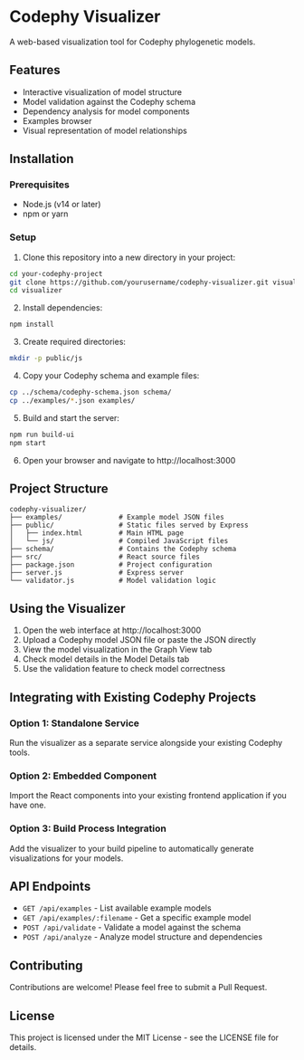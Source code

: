 # Codephy Visualizer

A web-based visualization tool for Codephy phylogenetic models.

## Features

- Interactive visualization of model structure
- Model validation against the Codephy schema
- Dependency analysis for model components
- Examples browser
- Visual representation of model relationships

## Installation

### Prerequisites

- Node.js (v14 or later)
- npm or yarn

### Setup

1. Clone this repository into a new directory in your project:

```bash
cd your-codephy-project
git clone https://github.com/yourusername/codephy-visualizer.git visualizer
cd visualizer
```

2. Install dependencies:

```bash
npm install
```

3. Create required directories:

```bash
mkdir -p public/js
```

4. Copy your Codephy schema and example files:

```bash
cp ../schema/codephy-schema.json schema/
cp ../examples/*.json examples/
```

5. Build and start the server:

```bash
npm run build-ui
npm start
```

6. Open your browser and navigate to http://localhost:3000

## Project Structure

```
codephy-visualizer/
├── examples/              # Example model JSON files
├── public/                # Static files served by Express
│   ├── index.html         # Main HTML page
│   └── js/                # Compiled JavaScript files
├── schema/                # Contains the Codephy schema
├── src/                   # React source files
├── package.json           # Project configuration
├── server.js              # Express server
└── validator.js           # Model validation logic
```

## Using the Visualizer

1. Open the web interface at http://localhost:3000
2. Upload a Codephy model JSON file or paste the JSON directly
3. View the model visualization in the Graph View tab
4. Check model details in the Model Details tab
5. Use the validation feature to check model correctness

## Integrating with Existing Codephy Projects

### Option 1: Standalone Service

Run the visualizer as a separate service alongside your existing Codephy tools.

### Option 2: Embedded Component

Import the React components into your existing frontend application if you have one.

### Option 3: Build Process Integration

Add the visualizer to your build pipeline to automatically generate visualizations for your models.

## API Endpoints

- `GET /api/examples` - List available example models
- `GET /api/examples/:filename` - Get a specific example model
- `POST /api/validate` - Validate a model against the schema
- `POST /api/analyze` - Analyze model structure and dependencies

## Contributing

Contributions are welcome! Please feel free to submit a Pull Request.

## License

This project is licensed under the MIT License - see the LICENSE file for details.
